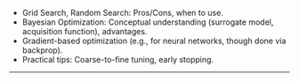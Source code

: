- Grid Search, Random Search: Pros/Cons, when to use.
- Bayesian Optimization: Conceptual understanding (surrogate model, acquisition function), advantages.
- Gradient-based optimization (e.g., for neural networks, though done via backprop).
- Practical tips: Coarse-to-fine tuning, early stopping.
- --